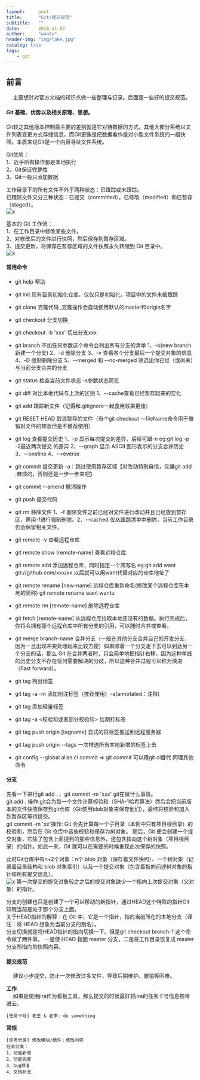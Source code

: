 ```yaml
---
layout:     post
title:      "Git/提交规范"
subtitle:   ""
date:       2018-11-02
author:     "wantu"
header-img: "img/lake.jpg"
catalog: true
tags:
    - git
---
```

## 前言
&nbsp;&#8195;主要想针对官方文档的知识点做一些整理与记录。后面是一些好的提交规范。
#### Git 基础、优势以及相关原理、思想。
Git较之其他版本控制最主要的差别就是它对待数据的方式。其他大部分系统以文件列表变更方式存储信息，而Git更像是把数据看作是对小型文件系统的一组快照。本质来说Git是一个内容寻址文件系统。<br>

Git优势：<br>
1、近乎所有操作都是本地执行<br>
2、Git保证完整性<br>
3、Git一般只添加数据<br>

工作目录下的所有文件不外乎两种状态：已跟踪或未跟踪。<br>
已跟踪文件又分三种状态：已提交（committed），已修改（modified）和已暂存（staged）。<br>
![x](/img/git文件状态变化周期.jpg)

基本的 Git 工作流：<br>
1、在工作目录中修改某些文件。<br>
2、对修改后的文件进行快照，然后保存到暂存区域。<br>
3、提交更新，将保存在暂存区域的文件快照永久转储到 Git 目录中。<br>
![x](/img/git本地操作流.jpg)


#### 常用命令

* git help 帮助
* git init 现有目录初始化仓库，仅仅只是初始化，项目中的文件未被跟踪
* git clone 克隆代码 ,克隆操作会自动使用默认的master和origin名字
* git checkout 分支切换
* git checkout -b 'xxx' 切出分支xxx

* git branch 不加任何参数这个命令会列出所有分支的清单 1、-b(new branch新建一个分支) 2、-d 删除分支 3、-v 查看各个分支最后一个提交对象的信息 4、-D 强制删除分支 5、--merged 和 --no-merged 筛选出你已经（或尚未）与当前分支合并的分支
* git status 检查当前文件状态 -s参数状态简览
* git diff 对比本地代码与上次的区别 1、--cache查看已经暂存起来的变化
* git add  跟踪新文件（记得和.gitignore一起食用效果更佳）
* git RESET HEAD 取消暂存的文件（有个git checkout --fileName命令用于撤销对文件的修改但是不推荐使用）
* git log 查看提交历史 1、-p 显示每次提交的差异，后续可跟-n eg:git log -p -2最近两次提交 的差异 2、--graph 显示 ASCII 图形表示的分支合并历史 3、--oneline 4、--reverse
* git commit 提交更新 -a：跳过使用暂存区域【对改动特别自信，又嫌git add .麻烦的，否则还是一步一步来吧】
* git commit --amend 撤消操作
* git push 提交代码 
* git rm 移除文件 1、-f 删除文件之前已经对文件进行改动并且已经放到暂存区，需用-f进行强制删除。2、--cached 仅从跟踪清单中删除，当前工作目录仍会保留相关文件。

* git remote -v 查看远程仓库
* git remote show [remote-name] 查看远程仓库
* git remote add <shortName> <url> 添加远程仓库，同时指定一个简写名 eg:git add want git://github.com/xxx/xx 以后就可以用want代替对应的仓库地址了
* git remote rename [new-name] 远程仓库重新命名(修改某个远程仓库在本地的简称) git remote rename want wantu
* git remote rm [remote-name] 删除远程仓库
* git fetch [remote-name] 从远程仓库拉取本地还没有的数据。执行完成后，你将会拥有那个远程仓库中所有分支的引用，可以随时合并或查看。
* git merge branch-name 合并分支（一般在其他分支合并自己的开发分支，因为一旦出现冲突处理起来比较方便）如果顺着一个分支走下去可以到达另一个分支的话，那么 Git 在合并两者时，只会简单地把指针右移，因为这种单线的历史分支不存在任何需要解决的分歧，所以这种合并过程可以称为快进（Fast forward）。

* git tag 列出标签
* git tag -a <tag-version> -m <remark-info> 添加附注标签（推荐使用）-a(annotated：注释)
* git tag <tag-version> 添加轻量标签
* git tag -a <tag-version> <校验和或者部分校验和> 后期打标签
* git tag push origin [tagname] 显式的将标签推送到远程服务器
* git tag push origin --tags 一次推送所有本地新增的标签上去
* git config --global alias.ci commit   =>  git commit 可以用git ci替代 同理其他命令

#### 分支
先看一下进行git add . 、git commit -m 'xxx' git在做什么事情。<br>
git add . 操作:git会为每一个文件计算校验和（SHA-1哈希算法）然后会把当前版本的文件快照保存到git仓库（Git使用blob对象来保存他们），最终将校验和加入到暂存区等待提交。<br>
git commit -m 'xx'操作: Git 会先计算每一个子目录（本例中只有项目根目录）的校验和，然后在 Git 仓库中这些校验和保存为树对象。 随后，Git 便会创建一个提交对象，它除了包含上面提到的那些信息外，还包含指向这个树对象（项目根目录）的指针。如此一来，Git 就可以在需要的时候重现此次保存的快照。<br>

此时Git仓库中有n+2个对象：n个 blob 对象（保存着文件快照）、一个树对象（记录着目录结构和 blob 对象索引）以及一个提交对象（包含着指向前述树对象的指针和所有提交信息）。<br>
![x](/img/git分支.png)
第一次提交的提交对象较之之后的提交对象缺少一个指向上次提交对象（父对象）的指针。<br>

分支的创建也只是创建了一个可以移动的新指针，通过HEAD这个特殊的指针Git知晓当前是处于那个分支上面。<br>
关于HEAD指针的解释：在 Git 中，它是一个指针，指向当前所在的本地分支（译注：将 HEAD 想象为当前分支的别名）。<br>
分支切换就是将HEAD指针的指向切换一下。但是git checkout branch-1 这个命令做了两件事。 一是使 HEAD 指回 master 分支，二是将工作目录恢复成 master 分支所指向的快照内容。<br>

#### 提交规范
&nbsp;&#8195;建议小步提交，防止一次修改过多文件，导致后期维护、撤销等困难。<br>

**工作**<br>
&nbsp;&#8195;如果是使用jira作为看板工具，那么提交的时候最好将jira的任务卡号信息携带进去。<br>
```
[任务卡号] 老王 & 老李: do something
```

**常规**
```
[任务分类] 修改模块/组件：修改内容
任务分类：
1、功能新增
2、功能完善
3、bug修复
4、文档补充
```

